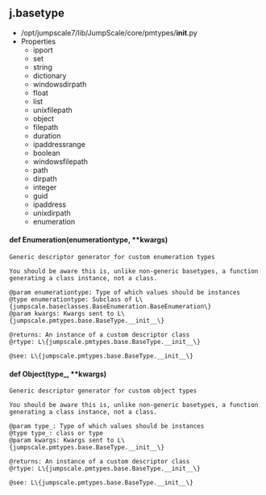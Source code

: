 ## j.basetype

- /opt/jumpscale7/lib/JumpScale/core/pmtypes/__init__.py
- Properties
    - ipport
    - set
    - string
    - dictionary
    - windowsdirpath
    - float
    - list
    - unixfilepath
    - object
    - filepath
    - duration
    - ipaddressrange
    - boolean
    - windowsfilepath
    - path
    - dirpath
    - integer
    - guid
    - ipaddress
    - unixdirpath
    - enumeration

#### def Enumeration(enumerationtype, **kwargs) 

    Generic descriptor generator for custom enumeration types
    
    You should be aware this is, unlike non-generic basetypes, a function
    generating a class instance, not a class.
    
    @param enumerationtype: Type of which values should be instances
    @type enumerationtype: Subclass of L\{jumpscale.baseclasses.BaseEnumeration.BaseEnumeration\}
    @param kwargs: Kwargs sent to L\{jumpscale.pmtypes.base.BaseType.__init__\}
    
    @returns: An instance of a custom descriptor class
    @rtype: L\{jumpscale.pmtypes.base.BaseType.__init__\}
    
    @see: L\{jumpscale.pmtypes.base.BaseType.__init__\}

#### def Object(type_, **kwargs) 

    Generic descriptor generator for custom object types
    
    You should be aware this is, unlike non-generic basetypes, a function
    generating a class instance, not a class.
    
    @param type_: Type of which values should be instances
    @type type_: class or type
    @param kwargs: Kwargs sent to L\{jumpscale.pmtypes.base.BaseType.__init__\}
    
    @returns: An instance of a custom descriptor class
    @rtype: L\{jumpscale.pmtypes.base.BaseType.__init__\}
    
    @see: L\{jumpscale.pmtypes.base.BaseType.__init__\}

